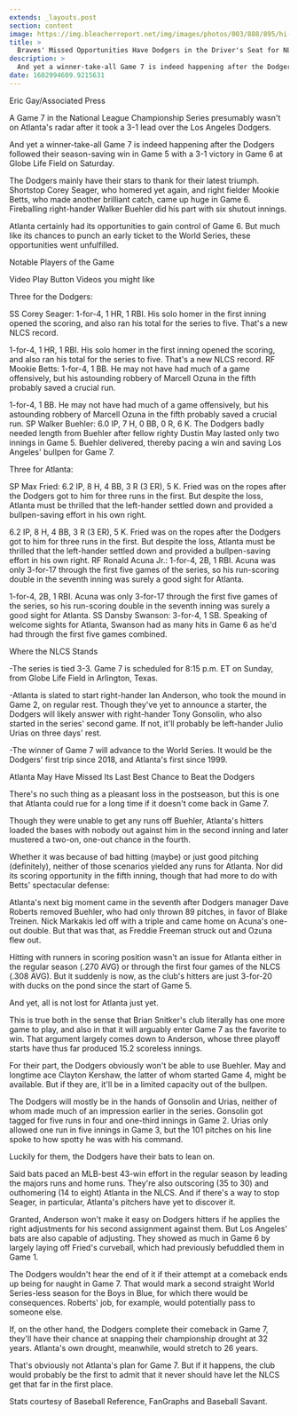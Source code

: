 ```yaml
--- 
extends: _layouts.post 
section: content 
image: https://img.bleacherreport.net/img/images/photos/003/888/895/hi-res-f2a95caeb093e9d48bf9ca3b1682259d_crop_exact.jpg?w=1200&h=1200&q=75 
title: > 
  Braves' Missed Opportunities Have Dodgers in the Driver's Seat for NLCS Game 7 
description: > 
  And yet a winner-take-all Game 7 is indeed happening after the Dodgers followed their season-saving win in Game 5 with a 3-1 victory in Game 6 at Globe Life Field on Saturday.Though they've yet to announce a starter, the Dodgers will likely answer with right-hander Tony Gonsolin, who also started in the series' second game.They showed as much in Game 6 by largely laying off Fried's curveball, which had previously befuddled them in Game 1.The Dodgers wouldn't hear the end of it if their attempt at a comeback ends up being for naught in Game 7.If, on the other hand, the Dodgers complete their comeback in Game 7, they'll have their chance at snapping their championship drought at 32 years. 
date: 1602994609.9215631 
--- 
```

Eric Gay/Associated Press

A Game 7 in the National League Championship Series presumably wasn't on Atlanta's radar after it took a 3-1 lead over the Los Angeles Dodgers.

And yet a winner-take-all Game 7 is indeed happening after the Dodgers followed their season-saving win in Game 5 with a 3-1 victory in Game 6 at Globe Life Field on Saturday.

The Dodgers mainly have their stars to thank for their latest triumph. Shortstop Corey Seager, who homered yet again, and right fielder Mookie Betts, who made another brilliant catch, came up huge in Game 6. Fireballing right-hander Walker Buehler did his part with six shutout innings.

Atlanta certainly had its opportunities to gain control of Game 6. But much like its chances to punch an early ticket to the World Series, these opportunities went unfulfilled.

Notable Players of the Game

Video Play Button Videos you might like

Three for the Dodgers:

SS Corey Seager: 1-for-4, 1 HR, 1 RBI. His solo homer in the first inning opened the scoring, and also ran his total for the series to five. That's a new NLCS record.

1-for-4, 1 HR, 1 RBI. His solo homer in the first inning opened the scoring, and also ran his total for the series to five. That's a new NLCS record. RF Mookie Betts: 1-for-4, 1 BB. He may not have had much of a game offensively, but his astounding robbery of Marcell Ozuna in the fifth probably saved a crucial run.

1-for-4, 1 BB. He may not have had much of a game offensively, but his astounding robbery of Marcell Ozuna in the fifth probably saved a crucial run. SP Walker Buehler: 6.0 IP, 7 H, 0 BB, 0 R, 6 K. The Dodgers badly needed length from Buehler after fellow righty Dustin May lasted only two innings in Game 5. Buehler delivered, thereby pacing a win and saving Los Angeles' bullpen for Game 7.

Three for Atlanta:

SP Max Fried: 6.2 IP, 8 H, 4 BB, 3 R (3 ER), 5 K. Fried was on the ropes after the Dodgers got to him for three runs in the first. But despite the loss, Atlanta must be thrilled that the left-hander settled down and provided a bullpen-saving effort in his own right.

6.2 IP, 8 H, 4 BB, 3 R (3 ER), 5 K. Fried was on the ropes after the Dodgers got to him for three runs in the first. But despite the loss, Atlanta must be thrilled that the left-hander settled down and provided a bullpen-saving effort in his own right. RF Ronald Acuna Jr.: 1-for-4, 2B, 1 RBI. Acuna was only 3-for-17 through the first five games of the series, so his run-scoring double in the seventh inning was surely a good sight for Atlanta.

1-for-4, 2B, 1 RBI. Acuna was only 3-for-17 through the first five games of the series, so his run-scoring double in the seventh inning was surely a good sight for Atlanta. SS Dansby Swanson: 3-for-4, 1 SB. Speaking of welcome sights for Atlanta, Swanson had as many hits in Game 6 as he'd had through the first five games combined.

Where the NLCS Stands

-The series is tied 3-3. Game 7 is scheduled for 8:15 p.m. ET on Sunday, from Globe Life Field in Arlington, Texas.

-Atlanta is slated to start right-hander Ian Anderson, who took the mound in Game 2, on regular rest. Though they've yet to announce a starter, the Dodgers will likely answer with right-hander Tony Gonsolin, who also started in the series' second game. If not, it'll probably be left-hander Julio Urias on three days' rest.

-The winner of Game 7 will advance to the World Series. It would be the Dodgers' first trip since 2018, and Atlanta's first since 1999.

Atlanta May Have Missed Its Last Best Chance to Beat the Dodgers

There's no such thing as a pleasant loss in the postseason, but this is one that Atlanta could rue for a long time if it doesn't come back in Game 7.

Though they were unable to get any runs off Buehler, Atlanta's hitters loaded the bases with nobody out against him in the second inning and later mustered a two-on, one-out chance in the fourth.

Whether it was because of bad hitting (maybe) or just good pitching (definitely), neither of those scenarios yielded any runs for Atlanta. Nor did its scoring opportunity in the fifth inning, though that had more to do with Betts' spectacular defense:

Atlanta's next big moment came in the seventh after Dodgers manager Dave Roberts removed Buehler, who had only thrown 89 pitches, in favor of Blake Treinen. Nick Markakis led off with a triple and came home on Acuna's one-out double. But that was that, as Freddie Freeman struck out and Ozuna flew out.

Hitting with runners in scoring position wasn't an issue for Atlanta either in the regular season (.270 AVG) or through the first four games of the NLCS (.308 AVG). But it suddenly is now, as the club's hitters are just 3-for-20 with ducks on the pond since the start of Game 5.

And yet, all is not lost for Atlanta just yet.

This is true both in the sense that Brian Snitker's club literally has one more game to play, and also in that it will arguably enter Game 7 as the favorite to win. That argument largely comes down to Anderson, whose three playoff starts have thus far produced 15.2 scoreless innings.

For their part, the Dodgers obviously won't be able to use Buehler. May and longtime ace Clayton Kershaw, the latter of whom started Game 4, might be available. But if they are, it'll be in a limited capacity out of the bullpen.

The Dodgers will mostly be in the hands of Gonsolin and Urias, neither of whom made much of an impression earlier in the series. Gonsolin got tagged for five runs in four and one-third innings in Game 2. Urias only allowed one run in five innings in Game 3, but the 101 pitches on his line spoke to how spotty he was with his command.

Luckily for them, the Dodgers have their bats to lean on.

Said bats paced an MLB-best 43-win effort in the regular season by leading the majors runs and home runs. They're also outscoring (35 to 30) and outhomering (14 to eight) Atlanta in the NLCS. And if there's a way to stop Seager, in particular, Atlanta's pitchers have yet to discover it.

Granted, Anderson won't make it easy on Dodgers hitters if he applies the right adjustments for his second assignment against them. But Los Angeles' bats are also capable of adjusting. They showed as much in Game 6 by largely laying off Fried's curveball, which had previously befuddled them in Game 1.

The Dodgers wouldn't hear the end of it if their attempt at a comeback ends up being for naught in Game 7. That would mark a second straight World Series-less season for the Boys in Blue, for which there would be consequences. Roberts' job, for example, would potentially pass to someone else.

If, on the other hand, the Dodgers complete their comeback in Game 7, they'll have their chance at snapping their championship drought at 32 years. Atlanta's own drought, meanwhile, would stretch to 26 years.

That's obviously not Atlanta's plan for Game 7. But if it happens, the club would probably be the first to admit that it never should have let the NLCS get that far in the first place.

Stats courtesy of Baseball Reference, FanGraphs and Baseball Savant.